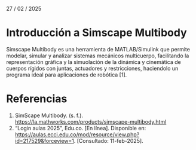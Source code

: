 27 / 02 / 2025
# Introducción a Simscape Multibody

Simscape Multibody es una herramienta de MATLAB/Simulink que permite modelar, simular y analizar sistemas mecánicos multicuerpo, facilitando la representación gráfica y la simuolación de la dinámica y cinemática de cuerpos rígidos con juntas, actuadores y restricciones, haciendolo un programa ideal para aplicaciones de robótica [1].






# Referencias
1. SimScape Multibody. (s. f.). https://la.mathworks.com/products/simscape-multibody.html
2. “Login aulas 2025”, Edu.co. [En línea]. Disponible en: https://aulas.ecci.edu.co/mod/resource/view.php?id=217529&forceview=1. [Consultado: 11-feb-2025].
